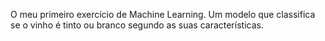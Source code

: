 O meu primeiro exercício de Machine Learning.
Um modelo que classifica se o vinho é tinto ou branco segundo as suas características.
